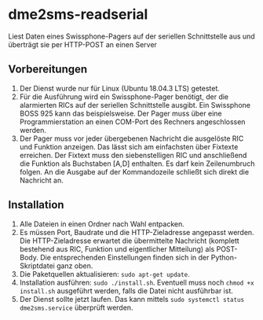 # dme2sms-readserial
Liest Daten eines Swissphone-Pagers auf der seriellen Schnittstelle aus und überträgt sie per HTTP-POST an einen Server

## Vorbereitungen
1. Der Dienst wurde nur für Linux (Ubuntu 18.04.3 LTS) getestet.
1. Für die Ausführung wird ein Swissphone-Pager benötigt, der die alarmierten RICs auf der seriellen Schnittstelle ausgibt. Ein Swissphone BOSS 925 kann das beispielsweise. Der Pager muss über eine Programmierstation an einen COM-Port des Rechners angeschlossen werden.
1. Der Pager muss vor jeder übergebenen Nachricht die ausgelöste RIC und Funktion anzeigen. Das lässt sich am einfachsten über Fixtexte erreichen. Der Fixtext muss den siebenstelligen RIC und anschließend die Funktion als Buchstaben \[A,D\] enthalten. Es darf kein Zeilenumbruch folgen. An die Ausgabe auf der Kommandozeile schließt sich direkt die Nachricht an.

## Installation
1. Alle Dateien in einen Ordner nach Wahl entpacken.
1. Es müssen Port, Baudrate und die HTTP-Zieladresse angepasst werden. Die HTTP-Zieladresse erwartet die übermittelte Nachricht (komplett bestehend aus RIC, Funktion und eigentlicher Mitteilung) als POST-Body. Die entsprechenden Einstellungen finden sich in der Python-Skriptdatei ganz oben.
1. Die Paketquellen aktualisieren: `sudo apt-get update`.
1. Installation ausführen: `sudo ./install.sh`. Eventuell muss noch `chmod +x install.sh` ausgeführt werden, falls die Datei nicht ausführbar ist.
1. Der Dienst sollte jetzt laufen. Das kann mittels `sudo systemctl status dme2sms.service` überprüft werden.
